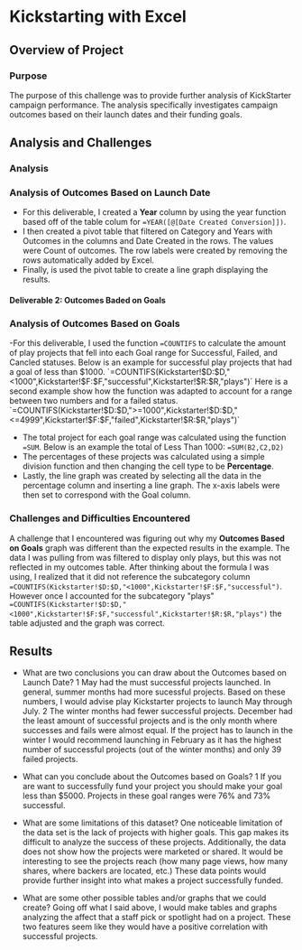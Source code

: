 # Kickstarting with Excel

## Overview of Project

### Purpose
The purpose of this challenge was to provide further analysis of KickStarter campaign performance. The analysis specifically investigates campaign outcomes based on their launch dates and their funding goals.

## Analysis and Challenges
### Analysis

### Analysis of Outcomes Based on Launch Date
- For this deliverable, I created a **Year** column by using the year function based off of the table colum for  `=YEAR([@[Date Created Conversion]])`.
- I then created a pivot table that filtered on Category and Years with Outcomes in the columns and Date Created in the rows. The values were Count of outcomes. The row labels were created by removing the rows automatically added by Excel.
- Finally, is used the pivot table to create a line graph displaying the results.
#### Deliverable 2: Outcomes Baded on Goals

### Analysis of Outcomes Based on Goals
-For this deliverable, I used the function `=COUNTIFS` to calculate the amount of play projects that fell into each Goal range for Successful, Failed, and Cancled statuses. Below is an example for successful play projects that had a goal of less than $1000. 
`=COUNTIFS(Kickstarter!$D:$D,"<1000",Kickstarter!$F:$F,"successful",Kickstarter!$R:$R,"plays")`
Here is a second example show how the function was adapted to account for a range between two numbers and for a failed status.
`=COUNTIFS(Kickstarter!$D:$D,">=1000",Kickstarter!$D:$D,"<=4999",Kickstarter!$F:$F,"failed",Kickstarter!$R:$R,"plays")`
- The total project for each goal range was calculated using the function `=SUM`. Below is an example the total of Less Than 1000:
`=SUM(B2,C2,D2)`
- The percentages of these projects was calculated using a simple division function and then changing the cell type to be **Percentage**.
- Lastly, the line graph was created by selecting all the data in the percentage column and inserting a line graph. The x-axis labels were then set to correspond with the Goal column.

### Challenges and Difficulties Encountered
A challenge that I encountered was figuring out why my **Outcomes Based on Goals** graph was different than the expected results in the example. The data I was pulling from was filtered to display only plays, but this was not reflected in my outcomes table. After thinking about the formula I was using, I realized that it did not reference the subcategory column `=COUNTIFS(Kickstarter!$D:$D,"<1000",Kickstarter!$F:$F,"successful")`. However once I accounted for the subcategory "plays" `=COUNTIFS(Kickstarter!$D:$D,"<1000",Kickstarter!$F:$F,"successful",Kickstarter!$R:$R,"plays")` the table adjusted and the graph was correct.

## Results

- What are two conclusions you can draw about the Outcomes based on Launch Date?
1 May had the must successful projects launched. In general, summer months had more sucessful projects. Based on these numbers, I would advise play Kickstarter projects to launch May through July.
2 The winter months had fewer successful projects. December had the least amount of successful projects and is the only month where successes and fails were almost equal. If the project has to launch in the winter I would recommend launching in February as it has the highest number of successful projects (out of the winter months) and only 39 failed projects.
- What can you conclude about the Outcomes based on Goals?
1 If you are want to successfully fund your project you should make your goal less than $5000. Projects in these goal ranges were 76% and 73% successful.
- What are some limitations of this dataset?
One noticeable limitation of the data set is the lack of projects with higher goals. This gap makes its difficult to analyze the success of these projects. Additionally, the data does not show how the projects were marketed or shared. It would be interesting to see the projects reach (how many page views, how many shares, where backers are located, etc.) These data points would provide further insight into what makes a project successfully funded.

- What are some other possible tables and/or graphs that we could create?
Going off what I said above, I would make tables and graphs analyzing the affect that a staff pick or spotlight had on a project. These two features seem like they would have a positive correlation with successful projects.
